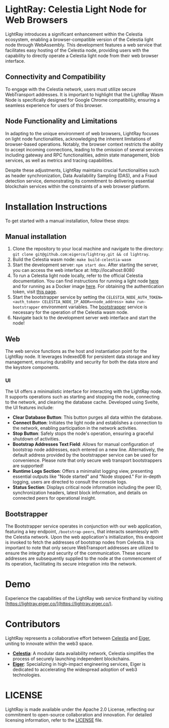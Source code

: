 # LightRay: Celestia Light Node for Web Browsers

LightRay introduces a significant enhancement within the Celestia ecosystem, enabling a browser-compatible version of the Celestia light node through WebAssembly. This development features a web service that facilitates easy hosting of the Celestia node, providing users with the capability to directly operate a Celestia light node from their web browser interface.

## Connectivity and Compatibility

To engage with the Celestia network, users must utilize secure WebTransport addresses. It is important to highlight that the LightRay Wasm Node is specifically designed for Google Chrome compatibility, ensuring a seamless experience for users of this browser.

## Node Functionality and Limitations

In adapting to the unique environment of web browsers, LightRay focuses on light node functionalities, acknowledging the inherent limitations of browser-based operations. Notably, the browser context restricts the ability to accept incoming connections, leading to the omission of several services including gateway and RPC functionalities, admin state management, blob services, as well as metrics and tracing capabilities.

Despite these adjustments, LightRay maintains crucial functionalities such as header synchronization, Data Availability Sampling (DAS), and a Fraud detection service, demonstrating its commitment to delivering essential blockchain services within the constraints of a web browser platform.

# Installation Instructions

To get started with a manual installation, follow these steps:

## Manual installation
1. Clone the repository to your local machine and navigate to the directory: `git clone git@github.com:eigerco/lightray.git && cd lightray`.
2. Build the Celestia wasm node: `make build-celestia-wasm`
3. Start the development server: `npm start dev`. After starting the server, you can access the web interface at: http://localhost:8080
4. To run a Celestia light node locally, refer to the official Celestia documentation. You can find instructions for running a light node [here](https://docs.celestia.org/nodes/light-node) and for running as a Docker image [here](https://docs.celestia.org/nodes/docker-images). For obtaining the authentication token, visit [this page](https://docs.celestia.org/developers/node-tutorial#auth-token).
5. Start the bootstrapper service by setting the `CELESTIA_NODE_AUTH_TOKEN=<auth_token> CELESTIA_NODE_IP_ADDR=<node_address> make run-bootstrapper` environment variables. The [bootstrapper](#bootstrapper) service is necessary for the operation of the Celestia wasm node.
6. Navigate back to the development server web interface and start the node!

## Web
The web service functions as the host and instantiation point for the LightRay node. 
It leverages IndexedDB for persistent data storage and key management, ensuring durability and security for both the data store and the keystore components.

### UI

The UI offers a minimalistic interface for interacting with the LightRay node. It supports operations such as starting and stopping the node, connecting to the network, and clearing the database cache. Developed using Svelte, the UI features include:

- **Clear Database Button**: This button purges all data within the database.
- **Connect Button**: Initiates the light node and establishes a connection to the network, enabling participation in the network activities.
- **Stop Button**: Safely stops the node's operation, ensuring a graceful shutdown of activities.
- **Bootstrap Addresses Text Field**: Allows for manual configuration of bootstrap node addresses, each entered on a new line. Alternatively, the default address provided by the bootstrapper service can be used for convenience. Please note that only secure web transport bootstrappers are supported!
- **Runtime Logs Section**: Offers a minimalist logging view, presenting essential outputs like "Node started" and "Node stopped." For in-depth logging, users are directed to consult the console logs.
- **Status Section**: Displays critical node information including the peer ID, synchronization headers, latest block information, and details on connected peers for operational insight.

## Bootstrapper
The Bootstrapper service operates in conjunction with our web application, featuring a key endpoint, `/bootstrap-peers`, that interacts seamlessly with the Celestia network. Upon the web application's initialization, this endpoint is invoked to fetch the addresses of bootstrap nodes from Celestia. It is important to note that only secure WebTransport addresses are utilized to ensure the integrity and security of the communication. These secure addresses are subsequently supplied to the node at the commencement of its operation, facilitating its secure integration into the network.


# Demo
Experience the capabilities of the LightRay web service firsthand by visiting [https://lightray.eiger.co/](https://lightray.eiger.co/).

# Contributors
LightRay represents a collaborative effort between [Celestia](https://celestia.org/) and [Eiger](https://www.eiger.co/), uniting to innovate within the web3 space.

- **[Celestia](https://celestia.org/)**: A modular data availability network, Celestia simplifies the process of securely launching independent blockchains.
- **[Eiger](https://www.eiger.co/)**: Specializing in high-impact engineering services, Eiger is dedicated to accelerating the widespread adoption of web3 technologies.

# LICENSE
LightRay is made available under the Apache 2.0 License, reflecting our commitment to open-source collaboration and innovation. For detailed licensing information, refer to the [LICENSE](./LICENSE) file.
